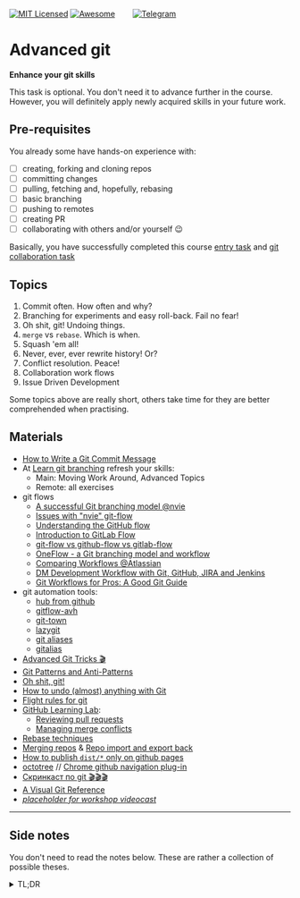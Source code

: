 [![MIT Licensed][icon-mit]][license]
[![Awesome][icon-awesome]][awesome]
&nbsp;&nbsp;&nbsp;&nbsp;&nbsp;&nbsp;
[![Telegram][icon-chat]][chat]

# Advanced git
**Enhance your git skills**

This task is optional.
You don't need it to advance further in the course.
However, you will definitely apply newly acquired skills
in your future work.

## Pre-requisites

You already some have hands-on experience with:
 * [ ] creating, forking and cloning repos
 * [ ] committing changes
 * [ ] pulling, fetching and, hopefully, rebasing
 * [ ] basic branching
 * [ ] pushing to remotes
 * [ ] creating PR
 * [ ] collaborating with others and/or yourself :wink:

Basically, you have successfully completed this course
[entry task](git-intro.md) and
[git collaboration task](git-collaboration.md)

## Topics

1. Commit often. How often and why?
1. Branching for experiments and easy roll-back. Fail no fear!
1. Oh shit, git! Undoing things.
1. `merge` vs `rebase`. Which is when.
1. Squash 'em all!
1. Never, ever, ever rewrite history! Or?
1. Conflict resolution. Peace!
1. Collaboration work flows
1. Issue Driven Development

Some topics above are really short, others take time
for they are better comprehended when practising.

## Materials

 * [How to Write a Git Commit Message](https://chris.beams.io/posts/git-commit/)
 * At [Learn git branching](https://learngitbranching.js.org/)
   refresh your skills:
   - Main: Moving Work Around, Advanced Topics
   - Remote: all exercises
 * git flows
   - [A successful Git branching model @nvie](https://nvie.com/posts/a-successful-git-branching-model/)
   - [Issues with "nvie" git-flow](http://scottchacon.com/2011/08/31/github-flow.html)
   - [Understanding the GitHub flow](https://guides.github.com/introduction/flow/)
   - [Introduction to GitLab Flow](https://docs.gitlab.com/ee/workflow/gitlab_flow.html)
   - [git-flow vs github-flow vs gitlab-flow](https://stackoverflow.com/questions/18188492/what-are-the-pros-and-cons-of-git-flow-vs-github-flow/35915110#35915110)
   - [OneFlow - a Git branching model and workflow](https://www.endoflineblog.com/oneflow-a-git-branching-model-and-workflow)
   - [Comparing Workflows @Atlassian](https://www.atlassian.com/git/tutorials/comparing-workflows)
   - [DM Development Workflow with Git, GitHub, JIRA and Jenkins](https://developer.lsst.io/processes/workflow.html)
   - [Git Workflows for Pros: A Good Git Guide](https://www.toptal.com/git/git-workflows-for-pros-a-good-git-guide)
 * git automation tools:
   - [hub from github](https://hub.github.com/)
   - [gitflow-avh](https://github.com/petervanderdoes/gitflow-avh)
   - [git-town](https://github.com/Originate/git-town)
   - [lazygit](https://github.com/jesseduffield/lazygit)
   - [git aliases](https://git-scm.com/book/en/v2/Git-Basics-Git-Aliases)
   - [gitalias](https://github.com/GitAlias/gitalias)
 * [Advanced Git Tricks :clapper:](https://vimeo.com/49444883)
 * [Git Patterns and Anti-Patterns](https://dzone.com/refcardz/git-patterns-and-anti-patterns?chapter=1)
 * [Oh shit, git!](http://ohshitgit.com/)
 * [How to undo (almost) anything with Git](https://blog.github.com/2015-06-08-how-to-undo-almost-anything-with-git/)
 * [Flight rules for git](https://github.com/k88hudson/git-flight-rules)
 * [GitHub Learning Lab](https://lab.github.com/courses):
   - [Reviewing pull requests](https://lab.github.com/githubtraining/reviewing-pull-requests)
   - [Managing merge conflicts](https://lab.github.com/githubtraining/managing-merge-conflicts)
 * [Rebase techniques](https://gist.github.com/OleksiyRudenko/232e1ebe6ed0780fc69d7391723cc75b)
 * [Merging repos](https://gist.github.com/OleksiyRudenko/3324acdab15fff52955979522c878a3e) &
   [Repo import and export back](https://gist.github.com/OleksiyRudenko/86d378b56fe690e47a066b8eeb4ac5b2)
 * [How to publish `dist/*` only on github pages](https://gist.github.com/OleksiyRudenko/7e94aa2d18927e0c5e65b2b5a1c0e375)
 * [octotree](https://github.com/ovity/octotree) // [Chrome github navigation plug-in](https://chrome.google.com/webstore/detail/octotree/bkhaagjahfmjljalopjnoealnfndnagc?hl=en-US)
 * [Скринкаст по git :clapper::clapper::clapper:](https://learn.javascript.ru/screencast/git)
 * [A Visual Git Reference](https://marklodato.github.io/visual-git-guide/index-en.html)
 * [_placeholder for workshop videocast_](#)

---

## Side notes

You don't need to read the notes below. These
are rather a collection of possible theses.

<details><summary>TL;DR</summary>

* Commit often
  - break your code base into smaller files
  - scope a commit to an individual file;
    may be 2+ files if a new module is introduced
    and immediately used/referred to elsewhere
  - think of collaboration and possible conflicts
* Branching
  - branch, fail, checkout back
  - branch naming patterns; scoping using `/` delimiter
  - you may not need the branch after merger
  - specify the commit scope in a message; branches
    are just pointers
  - `git stash`
* Undoing things
  - `git branch`
  - `git reset --mixed|soft|hard`
  - `git revert`
  - cherry pick
* `merge` / `rebase`
  - `merge` vs `rebase`
  - `git merge --no-ff branch`
  - cherry picking
  - what actually `rebase` is
* Squash 'em all!
  - keep issue references on squash/fixup
  - rebasing work flow
* History rewriting
  - remote as a WIP storage
  - killing branches on remote
  - force pushing squashed
* Conflict resolution
  - update from target branch before merging into it
  - `merge` vs `rebase`, hello again
  - cross check the result using diff with a back-up
    branch
* Collaboration work flows
  - nvie, github, gitlab, fork-PR
  - tools: `git-town`, git aliases
  - shortcuts from JetBrains WebStorm
* Issue Driven Development
  - add a feature/enhancement as an issue
  - refer to the issue on commit
  - issues as tasks in your IDE
* Misc
  - git config/aliases collection
  - sub-tree, sub-repo
  - merging repos
  - `push-dir` to publish
  - gists...
  - Git Credentials Storage
  - tags, releases

</details>


[icon-chat]: https://img.shields.io/badge/chat-on%20telegram-blue.svg
[icon-mit]: https://img.shields.io/badge/license-MIT-blue.svg
[icon-awesome]: https://cdn.rawgit.com/sindresorhus/awesome/d7305f38d29fed78fa85652e3a63e154dd8e8829/media/badge.svg

[license]: https://github.com/Kottans/web/blob/master/LICENSE.md
[awesome]: https://github.com/sindresorhus/awesome#front-end-development
[chat]: https://t.me/joinchat/CX8EF1JmLm9IM6J6oy2U7Q
